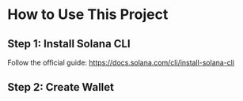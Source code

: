 # How to Use This Project

## Step 1: Install Solana CLI
Follow the official guide: https://docs.solana.com/cli/install-solana-cli

## Step 2: Create Wallet
